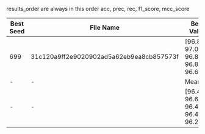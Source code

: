 results_order are always in this order acc, prec, rec, f1_score, mcc_score

| Best Seed | FIle Name| Best Value | - |
| ------------- | ------------- |------------- |  -------------:|
| 699 | 31c120a9ff2e9020902ad5a62eb9ea8cb857573f | [96.818, 97.068, 96.818, 96.885, 96.672]  | - |
| - | - | Mean | Std |
| - | - | [96.43 96.61 96.43 96.47 96.26] | [0.13 0.15 0.13 0.14 0.14] |
